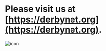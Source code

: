 # Please visit us at [https://derbynet.org](https://derbynet.org).

![icon](https://raw.githubusercontent.com/jeffpiazza/derbynet/master/website/img/derbynet-300.png)
